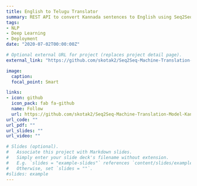 ```yaml
---
title: English to Telugu Translator
summary: REST API to convert Kannada sentences to English using Seq2Seq Nueral Network model. Deployed the transalation model on Google Cloud using cloud functions. The transaltion model is implemented using PyTorch.
tags:
- NLP
- Deep Learning
- Deployment
date: "2020-07-02T00:00:00Z"

# Optional external URL for project (replaces project detail page).
external_link: "https://github.com/skotak2/Seq2Seq-Machine-Translation-Model-Kannada-to-English"

image:
  caption: 
  focal_point: Smart

links:
- icon: github
  icon_pack: fab fa-github
  name: Follow
  url: https://github.com/skotak2/Seq2Seq-Machine-Translation-Model-Kannada-to-English
url_code: ""
url_pdf: ""
url_slides: ""
url_video: ""

# Slides (optional).
#   Associate this project with Markdown slides.
#   Simply enter your slide deck's filename without extension.
#   E.g. `slides = "example-slides"` references `content/slides/example-slides.md`.
#   Otherwise, set `slides = ""`.
#slides: example
---
```


